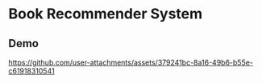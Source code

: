 # Book Recommender System
## Demo


https://github.com/user-attachments/assets/379241bc-8a16-49b6-b55e-c61918310541

